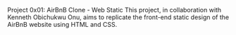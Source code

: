 
Project 0x01: AirBnB Clone - Web Static
This project, in collaboration with Kenneth Obichukwu Onu, aims to replicate the front-end static design of the AirBnB website using HTML and CSS. 
